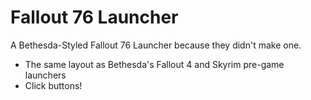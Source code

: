 # Fallout 76 Launcher
A Bethesda-Styled Fallout 76 Launcher because they didn't make one.
* The same layout as Bethesda's Fallout 4 and Skyrim pre-game launchers
* Click buttons!